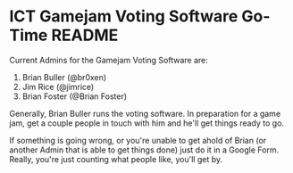 # ICT Gamejam Voting Software Go-Time README

Current Admins for the Gamejam Voting Software are:  
1. Brian Buller (@br0xen)
1. Jim Rice (@jimrice)
1. Brian Foster (@Brian Foster)

Generally, Brian Buller runs the voting software. In preparation for a game jam, get a couple people in touch with him and he'll get things ready to go.  

If something is going wrong, or you're unable to get ahold of Brian (or another Admin that is able to get things done) just do it in a Google Form. Really, you're just counting what people like, you'll get by.
